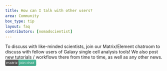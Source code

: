 ```yaml
---
title: How can I talk with other users?
area: Community
box_type: tip
layout: faq
contributors: [nomadscientist]
---
```


To discuss with like-minded scientists, join our Matrix/Element chatroom to discuss with fellow users of Galaxy single cell analysis tools! We also post new tutorials / workflows there from time to time, as well as any other news.
[![Matrix](../images/matrix-badge.jpeg)](https://matrix.to/#/#Galaxy-Training-Network_galaxy-single-cell:gitter.im)

